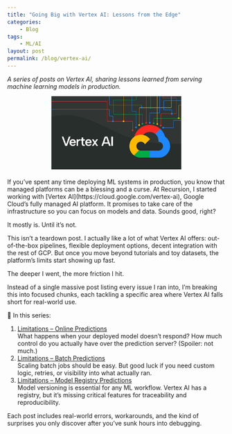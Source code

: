 ```yaml
---
title: "Going Big with Vertex AI: Lessons from the Edge"
categories:
    - Blog
tags:
    - ML/AI
layout: post
permalink: /blog/vertex-ai/
---
```


_A series of posts on Vertex AI, sharing lessons learned from serving machine learning models in production._

<div style="text-align: center;">
  <img src="/assets/images/vertex-ai-logo-dark.png" alt="vertex-ai-logo-dark" width="300"/>
</div>
<br>
If you’ve spent any time deploying ML systems in production, you know that managed platforms can be a blessing and a curse. At Recursion, I started working with [Vertex AI](https://cloud.google.com/vertex-ai), Google Cloud’s fully managed AI platform. It promises to take care of the infrastructure so you can focus on models and data. Sounds good, right?

It mostly is. Until it’s not.

This isn’t a teardown post. I actually like a lot of what Vertex AI offers: out-of-the-box pipelines, flexible deployment options, decent integration with the rest of GCP. But once you move beyond tutorials and toy datasets, the platform’s limits start showing up fast.

The deeper I went, the more friction I hit.

Instead of a single massive post listing every issue I ran into, I’m breaking this into focused chunks, each tackling a specific area where Vertex AI falls short for real-world use.

🔖 In this series:
1. [Limitations – Online Predictions](/blog/vertex-ai-limitations-online/) <br>
    What happens when your deployed model doesn’t respond? How much control do you actually have over the prediction server? (Spoiler: not much.)
1. [Limitations – Batch Predictions](/blog/vertex-ai-limitations-batch/) <br>
    Scaling batch jobs should be easy. But good luck if you need custom logic, retries, or visibility into what actually ran.
1. [Limitations – Model Registry Predictions](/blog/vertex-ai-limitations-model-registry/) <br>
    Model versioning is essential for any ML workflow. Vertex AI has a registry, but it’s missing critical features for traceability and reproducibility.

Each post includes real-world errors, workarounds, and the kind of surprises you only discover after you’ve sunk hours into debugging.

